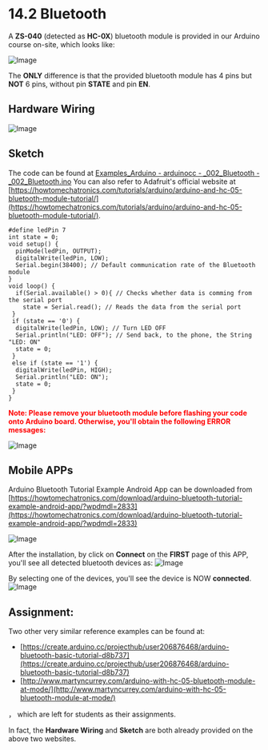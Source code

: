 # 14.2 Bluetooth

A **ZS-040** (detected as **HC-0X**)  bluetooth module is provided in our Arduino course on-site, which looks like:

![Image](../../Examples/howtomechatronics/HC-05-Bluetooth-Module.jpg) 

The **ONLY** difference is that the provided bluetooth module has 4 pins but **NOT** 6 pins, without pin **STATE** and pin **EN**.


## Hardware Wiring

![Image](../../Examples/howtomechatronics/001_bluetooth.jpg)

## Sketch
The code can be found at [Examples_Arduino - arduinocc - _002_Bluetooth - _002_Bluetooth.ino](https://github.com/LongerVisionRobot/Examples_Arduino/blob/master/howtomechatronics/_002_Bluetooth/_002_Bluetooth.ino)
You can also refer to Adafruit's official website at [https://howtomechatronics.com/tutorials/arduino/arduino-and-hc-05-bluetooth-module-tutorial/](https://howtomechatronics.com/tutorials/arduino/arduino-and-hc-05-bluetooth-module-tutorial/).
```
#define ledPin 7
int state = 0;
void setup() {
  pinMode(ledPin, OUTPUT);
  digitalWrite(ledPin, LOW);
  Serial.begin(38400); // Default communication rate of the Bluetooth module
}
void loop() {
  if(Serial.available() > 0){ // Checks whether data is comming from the serial port
    state = Serial.read(); // Reads the data from the serial port
 }
 if (state == '0') {
  digitalWrite(ledPin, LOW); // Turn LED OFF
  Serial.println("LED: OFF"); // Send back, to the phone, the String "LED: ON"
  state = 0;
 }
 else if (state == '1') {
  digitalWrite(ledPin, HIGH);
  Serial.println("LED: ON");
  state = 0;
 } 
}
```

<span style="color:red">**Note: Please remove your bluetooth module before flashing your code onto Arduino board. Otherwise, you'll obtain the following ERROR messages:**</span>

![Image](../../Examples/howtomechatronics/avr_bluetooth_error.jpg)


## Mobile APPs
Arduino Bluetooth Tutorial Example Android App can be downloaded from [https://howtomechatronics.com/download/arduino-bluetooth-tutorial-example-android-app/?wpdmdl=2833](https://howtomechatronics.com/download/arduino-bluetooth-tutorial-example-android-app/?wpdmdl=2833)

![Image](../../Examples/howtomechatronics/ArduinoBluetoothTutorialExampleApp.jpg)


After the installation, by click on **Connect** on the **FIRST** page of this APP, you'll see all detected bluetooth devices as:
![Image](../../Examples/howtomechatronics/HowtoMechatronics_Arduino_Bluetooth_App_DevicesFound.jpg)

By selecting one of the devices, you'll see the device is NOW **connected**.
![Image](../../Examples/howtomechatronics/HowtoMechatronics_Arduino_Bluetooth_App_FrontPage.jpg)




## Assignment:

Two other very similar reference examples can be found at:
* [https://create.arduino.cc/projecthub/user206876468/arduino-bluetooth-basic-tutorial-d8b737](https://create.arduino.cc/projecthub/user206876468/arduino-bluetooth-basic-tutorial-d8b737)
* [http://www.martyncurrey.com/arduino-with-hc-05-bluetooth-module-at-mode/](http://www.martyncurrey.com/arduino-with-hc-05-bluetooth-module-at-mode/)

， which are left for students as their assignments.

In fact, the **Hardware Wiring** and **Sketch** are both already provided on the above two websites.

